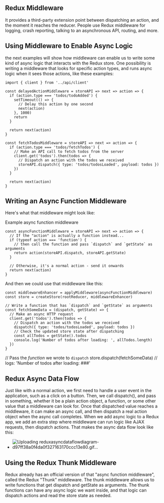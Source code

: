 ## Redux Middleware 
It provides a third-party extension point between dispatching an action, and the moment it reaches the reducer. People use Redux middleware for logging, 
crash reporting, talking to an asynchronous API, routing, and more.

## Using Middleware to Enable Async Logic
the next examples will show  how middleware can enable us to write some kind of async logic that interacts with the Redux store.
One possibility is writing a middleware that looks for specific action types, and runs async logic when it sees those actions, like these examples:
```
import { client } from '../api/client'

const delayedActionMiddleware = storeAPI => next => action => {
  if (action.type === 'todos/todoAdded') {
    setTimeout(() => {
      // Delay this action by one second
      next(action)
    }, 1000)
    return
  }

  return next(action)
}

const fetchTodosMiddleware = storeAPI => next => action => {
  if (action.type === 'todos/fetchTodos') {
    // Make an API call to fetch todos from the server
    client.get('todos').then(todos => {
      // Dispatch an action with the todos we received
      storeAPI.dispatch({ type: 'todos/todosLoaded', payload: todos })
    })
  }

  return next(action)
}
```

## Writing an Async Function Middleware
Here's what that middleware might look like:

Example async function middleware
```
const asyncFunctionMiddleware = storeAPI => next => action => {
  // If the "action" is actually a function instead...
  if (typeof action === 'function') {
    // then call the function and pass `dispatch` and `getState` as arguments
    return action(storeAPI.dispatch, storeAPI.getState)
  }

  // Otherwise, it's a normal action - send it onwards
  return next(action)
}
```
And then we could use that middleware like this:
```
const middlewareEnhancer = applyMiddleware(asyncFunctionMiddleware)
const store = createStore(rootReducer, middlewareEnhancer)

// Write a function that has `dispatch` and `getState` as arguments
const fetchSomeData = (dispatch, getState) => {
  // Make an async HTTP request
  client.get('todos').then(todos => {
    // Dispatch an action with the todos we received
    dispatch({ type: 'todos/todosLoaded', payload: todos })
    // Check the updated store state after dispatching
    const allTodos = getState().todos
    console.log('Number of todos after loading: ', allTodos.length)
  })
}
```
// Pass the _function_ we wrote to `dispatch`
store.dispatch(fetchSomeData)
// logs: 'Number of todos after loading: ###'


## Redux Async Data Flow
Just like with a normal action, we first need to handle a user event in the application, such as a click on a button. Then, we call dispatch(), and pass in
something, whether it be a plain action object, a function, or some other value that a middleware can look for.
Once that dispatched value reaches a middleware, it can make an async call, and then dispatch a real action object when the async call completes.
 When we add async logic to a Redux app, we add an extra step where middleware can run logic like AJAX requests, then dispatch actions. That makes the
 async data flow look like this:
 
- ![Uploading reduxasyncdataflowdiagram-d97ff38a0f4da0f327163170ccc13e80.gif…]()


## Using the Redux Thunk Middleware
Redux already has an official version of that "async function middleware", called the Redux "Thunk" middleware. The thunk middleware allows us to write functions
that get dispatch and getState as arguments. The thunk functions can have any async logic we want inside, and that logic can dispatch actions and read the store 
state as needed.
